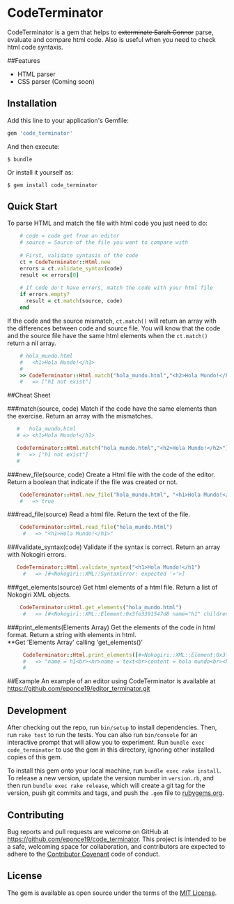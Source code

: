 # CodeTerminator

CodeTerminator is a gem that helps to <strike>exterminate Sarah Connor</strike> parse, evaluate and compare html code. Also is useful when you need to check html code syntaxis.

##Features
<ul>
<li>HTML parser </li>
<li>CSS parser (Coming soon)</li>
</ul>

## Installation

Add this line to your application's Gemfile:

```ruby
gem 'code_terminator'
```

And then execute:

    $ bundle

Or install it yourself as:

    $ gem install code_terminator

## Quick Start

To parse HTML and match the file with html code you just need to do:
```ruby
    # code = code get from an editor
    # source = Source of the file you want to compare with
    
    # First, validate syntasis of the code
    ct = CodeTerminator::Html.new
    errors = ct.validate_syntax(code)
    result << errors[0]
    
    # If code do't have errors, match the code with your html file
    if errors.empty?
      result = ct.match(source, code)
    end
```
If the code and the source mismatch,  `ct.match()`  will return an array with the differences between code and source file.
You will know that the code and the source file have the same html elements when the `ct.match()` return a nil array.

```ruby
	# hola_mundo.html
	# 	<h1>Hola Mundo!</h1>
	#
    >> CodeTerminator::Html.match("hola_mundo.html","<h2>Hola Mundo!</h2>")
    #   => ["h1 not exist"]
```

##Cheat Sheet

###match(source, code)
Match if the code have the same elements than the exercise. Return an array with the mismatches.

```ruby
   #   hola_mundo.html
   # => <h1>Hola Mundo!</h1>
```
```ruby
   CodeTerminator::Html.match("hola_mundo.html","<h2>Hola Mundo!</h2>")
   #   => ["h1 not exist"]
   #
```
###new_file(source, code)
Create a Html file with the code of the editor. Return a boolean that indicate if the file was created or not.
```ruby
    CodeTerminator::Html.new_file("hola_mundo.html", "<h1>Hola Mundo!</h1>")
    #   => true
```
###read_file(source)
Read a html file. Return the text of the file.
```ruby
    CodeTerminator::Html.read_file("hola_mundo.html")
     #   => "<h1>Hola Mundo!</h1>"
```

###validate_syntax(code)
Validate if the syntax is correct. Return an array with Nokogiri errors.
```ruby
   CodeTerminator::Html.validate_syntax("<h1>Hola Mundo!</h1")
     #   => [#<Nokogiri::XML::SyntaxError: expected '>'>]
```
  
###get_elements(source)
Get html elements of a html file. Return a list of Nokogiri XML objects.
```ruby
    CodeTerminator::Html.get_elements("hola_mundo.html")
     #   => [#<Nokogiri::XML::Element:0x3fe3391547d8 name="h1" children=[#<Nokogiri::XML::Text:0x3fe33915474c "Hola Mundo!">]>, #<Nokogiri::XML::Text:0x3fe33915474c "Hola Mundo!">]
```

###print_elements(Elements Array)
Get the elements of the code in html format. Return a string with elements in html.
<br>
**Get 'Elements Array' calling 'get_elements()'
```ruby
     CodeTerminator::Html.print_elements([#<Nokogiri::XML::Element:0x3fe31dc42bfc name="h1" children=[#<Nokogiri::XML::Text:0x3fe31dc42b70 "hola mundo">]>, #<Nokogiri::XML::Text:0x3fe31dc42b70 "hola mundo">])
     #   => "name = h1<br><hr>name = text<br>content = hola mundo<br><hr>"
     #
```

##Example
An example of an editor using CodeTerminator is available at https://github.com/eponce19/editor_terminator.git


## Development

After checking out the repo, run `bin/setup` to install dependencies. Then, run `rake test` to run the tests. You can also run `bin/console` for an interactive prompt that will allow you to experiment. Run `bundle exec code_terminator` to use the gem in this directory, ignoring other installed copies of this gem.

To install this gem onto your local machine, run `bundle exec rake install`. To release a new version, update the version number in `version.rb`, and then run `bundle exec rake release`, which will create a git tag for the version, push git commits and tags, and push the `.gem` file to [rubygems.org](https://rubygems.org).

## Contributing

Bug reports and pull requests are welcome on GitHub at https://github.com/eponce19/code_terminator. This project is intended to be a safe, welcoming space for collaboration, and contributors are expected to adhere to the [Contributor Covenant](contributor-covenant.org) code of conduct.


## License

The gem is available as open source under the terms of the [MIT License](http://opensource.org/licenses/MIT).

